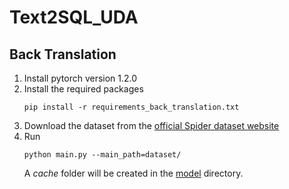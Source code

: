 # Text2SQL_UDA

## Back Translation
1. Install pytorch version 1.2.0
2. Install the required packages
    ```
    pip install -r requirements_back_translation.txt
    ```
3. Download the dataset from the [official Spider dataset website](https://yale-lily.github.io/spider)
4. Run
    ```
    python main.py --main_path=dataset/
    ```
    A *cache* folder will be created in the [model](https://github.com/shanibenb/Text2SQL_UDA/model) directory.
